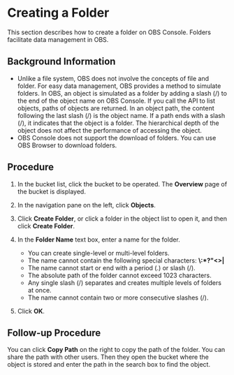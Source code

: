# Creating a Folder<a name="obs_03_0316"></a>

This section describes how to create a folder on OBS Console. Folders facilitate data management in OBS.

## Background Information<a name="section53108166"></a>

-   Unlike a file system, OBS does not involve the concepts of file and folder. For easy data management, OBS provides a method to simulate folders. In OBS, an object is simulated as a folder by adding a slash \(/\) to the end of the object name on OBS Console. If you call the API to list objects, paths of objects are returned. In an object path, the content following the last slash \(/\) is the object name. If a path ends with a slash \(/\), it indicates that the object is a folder. The hierarchical depth of the object does not affect the performance of accessing the object.
-   OBS Console does not support the download of folders. You can use OBS Browser to download folders.

## Procedure<a name="section8211449"></a>

1.  In the bucket list, click the bucket to be operated. The  **Overview**  page of the bucket is displayed.
2.  In the navigation pane on the left, click  **Objects**.
3.  Click  **Create Folder**, or click a folder in the object list to open it, and then click  **Create Folder**.
4.  In the  **Folder Name**  text box, enter a name for the folder.
    -   You can create single-level or multi-level folders.
    -   The name cannot contain the following special characters:  **\\:\*?"<\>|**
    -   The name cannot start or end with a period \(.\) or slash \(/\).
    -   The absolute path of the folder cannot exceed 1023 characters.
    -   Any single slash \(/\) separates and creates multiple levels of folders at once.
    -   The name cannot contain two or more consecutive slashes \(/\).

5.  Click  **OK**.

## Follow-up Procedure<a name="section184966221382"></a>

You can click  **Copy Path**  on the right to copy the path of the folder. You can share the path with other users. Then they open the bucket where the object is stored and enter the path in the search box to find the object.

